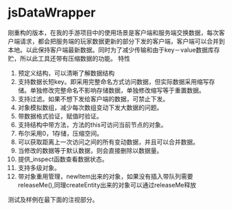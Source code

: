 jsDataWrapper
=============

刚重构的版本，在我的手游项目中的使用场景是客户端和服务端交换数据，每次客户端请求，都会把服务端的玩家数据更新的部分下发的客户端，客户端可以合并到本地。以此保持客户端最新数据。同时为了减少传输和由于key－value数据库存贮，所以此工具还带有压缩数据的功能。
特性
1. 预定义结构，可以清晰了解数据结构
2. 支持数据长短key。即采用完整命名方式访问数据，但实际数据采用缩写存储。单独修改完整命名不影响存储数据，单独修改缩写等于重置数据。
3. 支持过滤。如果不想下发给客户端的数据，可禁止下发。
4. 对象模拟数组，减少每次数组变动下发大数据的问题。
5. 带数据格式验证，赋值时验证。
6. 支持结构中带方法，方法的this可访问当前节点的对象。
7. 布尔采用0，1存储，压缩空间。
8. 可以获取距离上一次访问之间的所有变动数据，并且可以合并数据。
9. 当修改的数据等于默认数据，则会直接删除以数据量。
10. 提供_inspect函数查看数据状态。
11. 支持多级对象。
12. 带对象重用管理，newItem出来的对象，如果没有插入带队列需要releaseMe(),同理createEntity出来的对象可以通过releaseMe释放

测试及样例在最下面的注视部分。